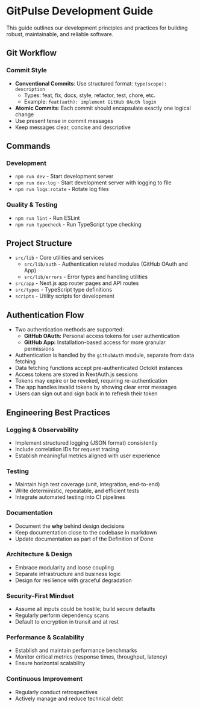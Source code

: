 # GitPulse Development Guide

This guide outlines our development principles and practices for building robust, maintainable, and reliable software.

## Git Workflow

### Commit Style
- **Conventional Commits**: Use structured format: `type(scope): description`
  - Types: feat, fix, docs, style, refactor, test, chore, etc.
  - Example: `feat(auth): implement GitHub OAuth login`
- **Atomic Commits**: Each commit should encapsulate exactly one logical change
- Use present tense in commit messages
- Keep messages clear, concise and descriptive

## Commands

### Development
- `npm run dev` - Start development server
- `npm run dev:log` - Start development server with logging to file
- `npm run logs:rotate` - Rotate log files

### Quality & Testing
- `npm run lint` - Run ESLint
- `npm run typecheck` - Run TypeScript type checking

## Project Structure
- `src/lib` - Core utilities and services
  - `src/lib/auth` - Authentication related modules (GitHub OAuth and App)
  - `src/lib/errors` - Error types and handling utilities
- `src/app` - Next.js app router pages and API routes
- `src/types` - TypeScript type definitions
- `scripts` - Utility scripts for development

## Authentication Flow
- Two authentication methods are supported:
  - **GitHub OAuth:** Personal access tokens for user authentication
  - **GitHub App:** Installation-based access for more granular permissions
- Authentication is handled by the `githubAuth` module, separate from data fetching
- Data fetching functions accept pre-authenticated Octokit instances
- Access tokens are stored in NextAuth.js sessions
- Tokens may expire or be revoked, requiring re-authentication
- The app handles invalid tokens by showing clear error messages
- Users can sign out and sign back in to refresh their token

## Engineering Best Practices

### Logging & Observability
- Implement structured logging (JSON format) consistently
- Include correlation IDs for request tracing
- Establish meaningful metrics aligned with user experience

### Testing
- Maintain high test coverage (unit, integration, end-to-end)
- Write deterministic, repeatable, and efficient tests
- Integrate automated testing into CI pipelines

### Documentation
- Document the **why** behind design decisions
- Keep documentation close to the codebase in markdown
- Update documentation as part of the Definition of Done

### Architecture & Design
- Embrace modularity and loose coupling
- Separate infrastructure and business logic
- Design for resilience with graceful degradation

### Security-First Mindset
- Assume all inputs could be hostile; build secure defaults
- Regularly perform dependency scans
- Default to encryption in transit and at rest

### Performance & Scalability
- Establish and maintain performance benchmarks
- Monitor critical metrics (response times, throughput, latency)
- Ensure horizontal scalability

### Continuous Improvement
- Regularly conduct retrospectives
- Actively manage and reduce technical debt